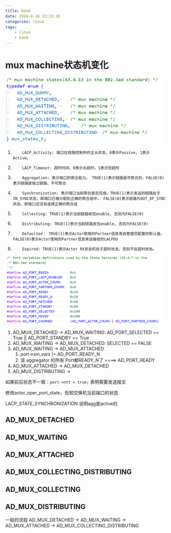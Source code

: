 ```yaml
---
title: bond
date: 2024-8-16 13:33:26
categories: linux
tags:
    - linux
    - bond
---
```


# mux machine状态机变化

![mux_machine](https://raw.githubusercontent.com/Gjorn4389/Gjorn4389.github.io/source/images/bond_3ad_mux_machine.png)


1)         LACP_Activity: 端口在链路控制中的主从状态，0表示Passive, 1表示Active。

2)         LACP_Timeout: 超时时间，0表示长超时，1表示短超时

3)         Aggregation: 表示端口的聚合能力。 TRUE(1)表示链路是可聚合的，FALSE(0)表示链路是独立链路，不可聚合

4)         Synchronization: 表示端口当前聚合是否完成。TRUE(1)表示发送的链路处于IN_SYNC状态，即端口已被分配到正确的聚合组中， FALSE(0)表示链路为OUT_OF_SYNC状态，即端口还没有选择正确的聚合组

5)         Collecting: TRUE(1)表示当前链路收包enable, 否则为FALSE(0)

6)         Distributing: TRUE(1)表示当前链路发包enable, 否则为FALSE(0)

7)         Defaulted： TRUE(1)表示Actor使用的Partner信息来自管理员配置的默认值。FALSE(0)表示Actor使用的Partner信息来自接收的LACPDU

8)         Expired: TRUE(1)表示Actor RX状态机处于超时状态，否则不在超时状态。

![port_variables_definition](https://raw.githubusercontent.com/Gjorn4389/Gjorn4389.github.io/source/images/bond_3ad_port_valiables_def.png)


1. AD_MUX_DETACHED -> AD_MUX_WAITING: AD_PORT_SELECTED == True || AD_PORT_STANDBY == True
2. AD_MUX_WAITING -> AD_MUX_DETACHED: SELECTED == FALSE
3. AD_MUX_WAITING -> AD_MUX_ATTACHED
    1. port->sm_vars |= AD_PORT_READY_N
    2. 该 aggregator 的所有 Port都READY_N了  ====> AD_PORT_READY
4. AD_MUX_ATTACHED -> AD_MUX_DETACHED
5. AD_MUX_DISTRIBUTING ->


如果前后状态不一致：`port->ntt = true;`  表明需要发送报文

修改actor_oper_port_state，告知交换机当前端口的状态


LACP_STATE_SYNCHRONIZATION    说明agg是active的

## AD_MUX_DETACHED

## AD_MUX_WAITING

## AD_MUX_ATTACHED

## AD_MUX_COLLECTING_DISTRIBUTING

## AD_MUX_COLLECTING

## AD_MUX_DISTRIBUTING



一般的流程
AD_MUX_DETACHED  ->  AD_MUX_WAITING   -> AD_MUX_ATTACHED  -> AD_MUX_COLLECTING_DISTRIBUTING